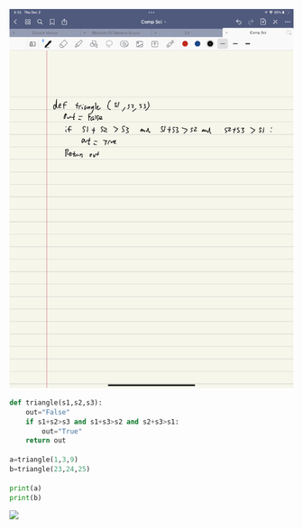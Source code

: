 ![](quiz017.jpeg)

```.py
def triangle(s1,s2,s3):
    out="False"
    if s1+s2>s3 and s1+s3>s2 and s2+s3>s1:
        out="True"
    return out

a=triangle(1,3,9)
b=triangle(23,24,25)

print(a)
print(b)
```
![](quiz017out.jpg)
